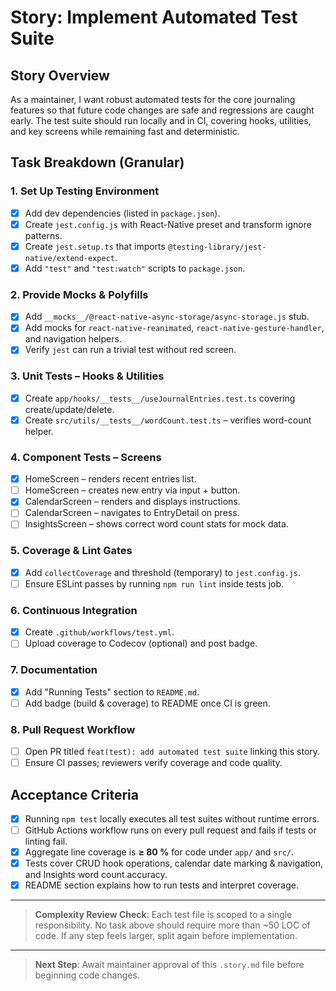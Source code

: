 # Story: Implement Automated Test Suite

## Story Overview

As a maintainer, I want robust automated tests for the core journaling features so that future code changes are safe and regressions are caught early.  The test suite should run locally and in CI, covering hooks, utilities, and key screens while remaining fast and deterministic.

## Task Breakdown (Granular)

### 1. Set Up Testing Environment
- [x] Add dev dependencies (listed in `package.json`).
- [x] Create `jest.config.js` with React-Native preset and transform ignore patterns.
- [x] Create `jest.setup.ts` that imports `@testing-library/jest-native/extend-expect`.
- [x] Add `"test"` and `"test:watch"` scripts to `package.json`.

### 2. Provide Mocks & Polyfills
- [x] Add `__mocks__/@react-native-async-storage/async-storage.js` stub.
- [x] Add mocks for `react-native-reanimated`, `react-native-gesture-handler`, and navigation helpers.
- [x] Verify `jest` can run a trivial test without red screen.

### 3. Unit Tests – Hooks & Utilities
- [x] Create `app/hooks/__tests__/useJournalEntries.test.ts` covering create/update/delete.
- [x] Create `src/utils/__tests__/wordCount.test.ts` – verifies word-count helper.

### 4. Component Tests – Screens
- [x] HomeScreen – renders recent entries list.
- [ ] HomeScreen – creates new entry via input + button.
- [x] CalendarScreen – renders and displays instructions.
- [ ] CalendarScreen – navigates to EntryDetail on press.
- [ ] InsightsScreen – shows correct word count stats for mock data.

### 5. Coverage & Lint Gates
- [x] Add `collectCoverage` and threshold (temporary) to `jest.config.js`.
- [ ] Ensure ESLint passes by running `npm run lint` inside tests job.

### 6. Continuous Integration
- [x] Create `.github/workflows/test.yml`.
- [ ] Upload coverage to Codecov (optional) and post badge.

### 7. Documentation
- [x] Add "Running Tests" section to `README.md`.
- [ ] Add badge (build & coverage) to README once CI is green.

### 8. Pull Request Workflow
- [ ] Open PR titled `feat(test): add automated test suite` linking this story.
- [ ] Ensure CI passes; reviewers verify coverage and code quality.

## Acceptance Criteria

- [x] Running `npm test` locally executes all test suites without runtime errors.
- [ ] GitHub Actions workflow runs on every pull request and fails if tests or linting fail.
- [x] Aggregate line coverage is **≥ 80 %** for code under `app/` and `src/`.
- [x] Tests cover CRUD hook operations, calendar date marking & navigation, and Insights word count accuracy.
- [x] README section explains how to run tests and interpret coverage.

---

> **Complexity Review Check**: Each test file is scoped to a single responsibility. No task above should require more than ~50 LOC of code. If any step feels larger, split again before implementation.

---

> **Next Step**: Await maintainer approval of this `.story.md` file before beginning code changes. 